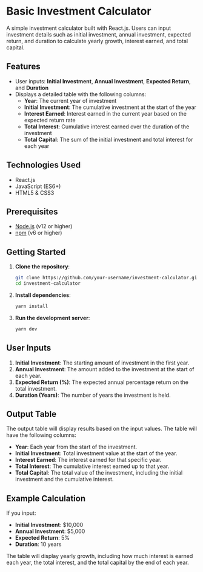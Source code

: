 # Basic Investment Calculator

A simple investment calculator built with React.js. Users can input investment details such as initial investment, annual investment, expected return, and duration to calculate yearly growth, interest earned, and total capital.

## Features

- User inputs: **Initial Investment**, **Annual Investment**, **Expected Return**, and **Duration**
- Displays a detailed table with the following columns:
  - **Year**: The current year of investment
  - **Initial Investment**: The cumulative investment at the start of the year
  - **Interest Earned**: Interest earned in the current year based on the expected return rate
  - **Total Interest**: Cumulative interest earned over the duration of the investment
  - **Total Capital**: The sum of the initial investment and total interest for each year

## Technologies Used

- React.js
- JavaScript (ES6+)
- HTML5 & CSS3

## Prerequisites

- [Node.js](https://nodejs.org/) (v12 or higher)
- [npm](https://www.npmjs.com/) (v6 or higher)

## Getting Started

1. **Clone the repository**:

   ```bash
   git clone https://github.com/your-username/investment-calculator.git
   cd investment-calculator
   ```

2. **Install dependencies**:

   ```bash
   yarn install
   ```

3. **Run the development server**:

   ```bash
   yarn dev
   ```

## User Inputs

1. **Initial Investment**: The starting amount of investment in the first year.
2. **Annual Investment**: The amount added to the investment at the start of each year.
3. **Expected Return (%)**: The expected annual percentage return on the total investment.
4. **Duration (Years)**: The number of years the investment is held.

## Output Table

The output table will display results based on the input values. The table will have the following columns:

- **Year**: Each year from the start of the investment.
- **Initial Investment**: Total investment value at the start of the year.
- **Interest Earned**: The interest earned for that specific year.
- **Total Interest**: The cumulative interest earned up to that year.
- **Total Capital**: The total value of the investment, including the initial investment and the cumulative interest.

## Example Calculation

If you input:

- **Initial Investment**: $10,000
- **Annual Investment**: $5,000
- **Expected Return**: 5%
- **Duration**: 10 years

The table will display yearly growth, including how much interest is earned each year, the total interest, and the total capital by the end of each year.
